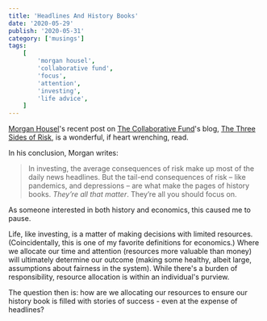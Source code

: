 ```yaml
---
title: 'Headlines And History Books'
date: '2020-05-29'
publish: '2020-05-31'
category: ['musings']
tags:
    [
        'morgan housel',
        'collaborative fund',
        'focus',
        'attention',
        'investing',
        'life advice',
    ]
---
```


[Morgan Housel](https://twitter.com/morganhousel)'s recent post on [The Collaborative Fund](https://www.collaborativefund.com/)'s blog, [The Three Sides of Risk](https://www.collaborativefund.com/blog/the-three-sides-of-risk/), is a wonderful, if heart wrenching, read.

In his conclusion, Morgan writes:

> In investing, the average consequences of risk make up most of the daily news headlines. But the tail-end consequences of risk – like pandemics, and depressions – are what make the pages of history books. _They’re all that matter_. They’re all you should focus on.

As someone interested in both history and economics, this caused me to pause.

Life, like investing, is a matter of making decisions with limited resources. (Coincidentally, this is one of my favorite definitions for economics.) Where we allocate our time and attention (resources more valuable than money) will ultimately determine our outcome (making some healthy, albeit large, assumptions about fairness in the system). While there's a burden of responsibility, resource allocation is within an individual's purview.

The question then is: how are we allocating our resources to ensure our history book is filled with stories of success - even at the expense of headlines?
